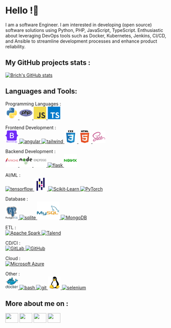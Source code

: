 # Hello !👋
I am a software Engineer. I am interested in developing (open source) software solutions using Python, PHP, JavaScript, TypeScript.
Enthusiastic about leveraging DevOps tools such as Docker, Kubernetes, Jenkins, CI/CD, and Ansible to streamline development processes and enhance product reliability.

## My GitHub projects stats :
[![Brich's GitHub stats](https://github-readme-stats.vercel.app/api?username=Brich40&theme=tokyonight)](https://github.com/Brich40/)

## Languages and Tools:
<p align="left">
	<p align="left">Programming Languages : <br>
		<a href="https://www.python.org" target="_blank" rel="noreferrer"> 
			<img src="https://raw.githubusercontent.com/devicons/devicon/master/icons/python/python-original.svg" alt="python" width="40" height="40"/> 
		</a> 
		<a href="https://www.php.net" target="_blank" rel="noreferrer"> 
			<img src="https://raw.githubusercontent.com/devicons/devicon/master/icons/php/php-original.svg" alt="php" width="40" height="40"/> 
		</a> 
		<a href="https://developer.mozilla.org/en-US/docs/Web/JavaScript" target="_blank" rel="noreferrer"> 
			<img src="https://raw.githubusercontent.com/devicons/devicon/master/icons/javascript/javascript-original.svg" alt="javascript" width="40" height="40"/> 
		</a> 
		<a href="https://www.typescriptlang.org/" target="_blank" rel="noreferrer"> 
			<img src="https://raw.githubusercontent.com/devicons/devicon/master/icons/typescript/typescript-original.svg" alt="typescript" width="40" height="40"/> 
		</a> 
	</p>	
	<p align="left">Frontend Development : <br>
		<a href="https://getbootstrap.com" target="_blank" rel="noreferrer"> 
			<img src="https://raw.githubusercontent.com/devicons/devicon/master/icons/bootstrap/bootstrap-plain-wordmark.svg" alt="bootstrap" width="40" height="40"/> 
		</a> 
		<a href="https://angular.io" target="_blank" rel="noreferrer"> 
			<img src="https://angular.io/assets/images/logos/angular/angular.svg" alt="angular" width="40" height="40"/> 
		</a>
			<a href="https://tailwindcss.com/" target="_blank" rel="noreferrer"> 
			<img src="https://www.vectorlogo.zone/logos/tailwindcss/tailwindcss-icon.svg" alt="tailwind" width="40" height="40"/> 
		</a> 
		<a href="https://www.w3schools.com/css/" target="_blank" rel="noreferrer"> 
			<img src="https://raw.githubusercontent.com/devicons/devicon/master/icons/css3/css3-original-wordmark.svg" alt="css3" width="40" height="40"/> 
		</a> 
		<a href="https://www.w3.org/html/" target="_blank" rel="noreferrer"> 
			<img src="https://raw.githubusercontent.com/devicons/devicon/master/icons/html5/html5-original-wordmark.svg" alt="html5" width="40" height="40"/> 
		</a> 
		<a href="https://sass-lang.com" target="_blank" rel="noreferrer"> 
			<img src="https://raw.githubusercontent.com/devicons/devicon/master/icons/sass/sass-original.svg" alt="sass" width="40" height="40"/> 
		</a>
	</p>
	<p align="left">Backend Development : <br>
		<a href="https://httpd.apache.org/" target="_blank" rel="noreferrer"> 
			<img src="https://raw.githubusercontent.com/devicons/devicon/master/icons/apache/apache-original-wordmark.svg" alt="apache" width="40" height="40"/> 
		</a>
		<a href="https://nodejs.org" target="_blank" rel="noreferrer"> 
			<img src="https://raw.githubusercontent.com/devicons/devicon/master/icons/nodejs/nodejs-original-wordmark.svg" alt="nodejs" width="40" height="40"/> 
		</a>
		<a href="https://expressjs.com" target="_blank" rel="noreferrer"> 
			<img src="https://raw.githubusercontent.com/devicons/devicon/master/icons/express/express-original-wordmark.svg" alt="express" width="40" height="40"/> 
		</a> 
		<a href="https://flask.palletsprojects.com/" target="_blank" rel="noreferrer"> 
			<img src="https://www.vectorlogo.zone/logos/pocoo_flask/pocoo_flask-icon.svg" alt="flask" width="40" height="40"/> 
		</a> 
		<a href="https://www.nginx.com" target="_blank" rel="noreferrer"> 
			<img src="https://raw.githubusercontent.com/devicons/devicon/master/icons/nginx/nginx-original.svg" alt="nginx" width="40" height="40"/> 
		</a>
	</p>
	<p align="left">AI/ML : <br>
		<a href="https://www.tensorflow.org" target="_blank" rel="noreferrer"> 
			<img src="https://www.vectorlogo.zone/logos/tensorflow/tensorflow-icon.svg" alt="tensorflow" width="40" height="40"/> 
		</a> 
		<a href="https://pandas.pydata.org/" target="_blank" rel="noreferrer"> 
			<img src="https://raw.githubusercontent.com/devicons/devicon/2ae2a900d2f041da66e950e4d48052658d850630/icons/pandas/pandas-original.svg" alt="pandas" width="40" height="40"/> 
		</a>
		<a href="https://scikit-learn.org/" target="_blank" rel="noreferrer"> 
			<img src="https://upload.wikimedia.org/wikipedia/commons/0/05/Scikit_learn_logo_small.svg" alt="Scikit-Learn" width="80" height="40"/> 
		</a>
		<a href="https://pytorch.org/" target="_blank" rel="noreferrer"> 
			<img src="https://upload.wikimedia.org/wikipedia/commons/c/c6/PyTorch_logo_black.svg" alt="PyTorch" width="80" height="40"/> 
		</a>
	</p>
	<p align="left">Database : <br>
		<a href="https://www.postgresql.org" target="_blank" rel="noreferrer"> 
			<img src="https://raw.githubusercontent.com/devicons/devicon/master/icons/postgresql/postgresql-original-wordmark.svg" alt="postgresql" width="40" height="40"/> 
		</a> 
		<a href="https://www.sqlite.org/" target="_blank" rel="noreferrer"> 
			<img src="https://www.vectorlogo.zone/logos/sqlite/sqlite-icon.svg" alt="sqlite" width="40" height="40"/> 
		</a>
		<a href="https://www.mysql.com/" target="_blank" rel="noreferrer"> 
			<img src="https://raw.githubusercontent.com/devicons/devicon/master/icons/mysql/mysql-original-wordmark.svg" alt="mysql" width="70" height="55"/> 
		</a>
		<a href="https://www.mongodb.com/" target="_blank" rel="noreferrer"> 
			<img src="https://upload.wikimedia.org/wikipedia/commons/9/93/MongoDB_Logo.svg" alt="MongoDB" width="80" height="55"/> 
		</a>
	</p>
	<p align="left">ETL : <br>
		<a href="https://spark.apache.org/" target="_blank" rel="noreferrer"> 
			<img src="https://upload.wikimedia.org/wikipedia/commons/f/f3/Apache_Spark_logo.svg" alt="Apache Spark" width="80" height="40"/> 
		</a>
		<a href="https://www.talend.com/" target="_blank" rel="noreferrer"> 
			<img src="https://upload.wikimedia.org/wikipedia/commons/9/97/Talend_logo.svg" alt="Talend" width="80" height="40"/> 
		</a>
	</p>
	<p align="left">CD/CI : <br>
		<a href="https://gitlab.com" target="_blank" rel="noreferrer"> 
			<img src="https://upload.wikimedia.org/wikipedia/commons/3/35/GitLab_icon.svg" alt="GitLab" width="40" height="40"/> 
		</a>
		<a href="https://github.com" target="_blank" rel="noreferrer"> 
			<img src="https://upload.wikimedia.org/wikipedia/commons/c/c2/GitHub_Invertocat_Logo.svg" alt="GitHub" width="40" height="40"/> 
		</a>
	</p>
	<p align="left">Cloud : <br>
		<a href="https://azure.microsoft.com/" target="_blank" rel="noreferrer"> 
			<img src="https://upload.wikimedia.org/wikipedia/commons/f/fa/Microsoft_Azure.svg" alt="Microsoft Azure" width="40" height="40"/> 
		</a>
	</p>
	<p align="left">Other : <br>
		<a href="https://www.docker.com/" target="_blank" rel="noreferrer"> 
			<img src="https://raw.githubusercontent.com/devicons/devicon/master/icons/docker/docker-original-wordmark.svg" alt="docker" width="40" height="40"/> 
		</a>
		<a href="https://www.gnu.org/software/bash/" target="_blank" rel="noreferrer"> 
			<img src="https://www.vectorlogo.zone/logos/gnu_bash/gnu_bash-icon.svg" alt="bash" width="40" height="40"/> 
		</a>
		<a href="https://git-scm.com/" target="_blank" rel="noreferrer"> 
			<img src="https://www.vectorlogo.zone/logos/git-scm/git-scm-icon.svg" alt="git" width="40" height="40"/> 
		</a>
		<a href="https://www.linux.org/" target="_blank" rel="noreferrer"> 
			<img src="https://raw.githubusercontent.com/devicons/devicon/master/icons/linux/linux-original.svg" alt="linux" width="40" height="40"/> 
		</a> 
		<a href="https://www.selenium.dev" target="_blank" rel="noreferrer"> 
			<img src="https://raw.githubusercontent.com/detain/svg-logos/780f25886640cef088af994181646db2f6b1a3f8/svg/selenium-logo.svg" alt="selenium" width="40" height="40"/> 
		</a> 
	</p>
</p>

## More about me on : 
<p align="left">
	<a href="https://stackoverflow.com/users/13044759/oussama-brich" target="blank"><img align="center" src="https://cdn.jsdelivr.net/npm/simple-icons@3.0.1/icons/stackoverflow.svg" alt="" height="30" width="40" /></a>
	<a href="https://www.linkedin.com/in/brich40/" target="blank"><img align="center" src="https://cdn.jsdelivr.net/npm/simple-icons@3.0.1/icons/linkedin.svg" alt="" height="30" width="40" /></a>
	<a href="https://www.facebook.com/brich.oussama" target="blank"><img align="center" src="https://cdn.jsdelivr.net/npm/simple-icons@3.0.1/icons/facebook.svg" alt="" height="30" width="40" /></a>
	<a href="https://www.instagram.com/oussamabrich" target="blank"><img align="center" src="https://cdn.jsdelivr.net/npm/simple-icons@3.0.1/icons/instagram.svg" alt="" height="30" width="40" /></a>
</p>
